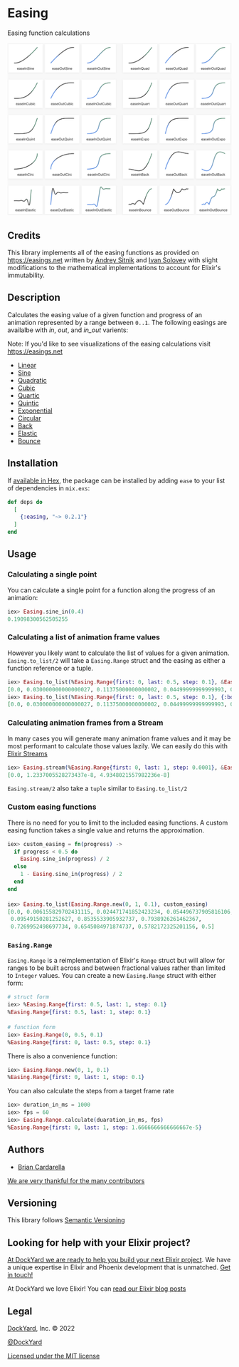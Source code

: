 # Easing

Easing function calculations

![Easing functions visualizations created by Andrey Sitnik and Ivan Solovev](assets/images/easings.png "Easing functions visulizations created by Andrey Sitnik and Ivan Solovev")

## Credits

This library implements all of the easing functions as provided on https://easings.net written by [Andrey Sitnik](https://sitnik.ru/) and [Ivan Solovev](https://solovev.one/) with slight modifications to the mathematical implementations to account for Elixir's immutability.

## Description

Calculates the easing value of a given function and progress of an animation represented by a range between `0..1`. The following easings are availalbe with _in_, _out_, and _in\_out_ varients:

Note: If you'd like to see visualizations of the easing calculations visit https://easings.net

* [Linear](https://en.wikipedia.org/wiki/Linear_function)
* [Sine](https://en.wikipedia.org/wiki/Sine_and_cosine)
* [Quadratic](https://en.wikipedia.org/wiki/Quadratic_function)
* [Cubic](https://en.wikipedia.org/wiki/Cubic_function)
* [Quartic](https://en.wikipedia.org/wiki/Quartic_function)
* [Quintic](https://en.wikipedia.org/wiki/Quintic_function)
* [Exponential](https://en.wikipedia.org/wiki/Exponential_function)
* [Circular](https://en.wikipedia.org/wiki/Trigonometric_functions)
* [Back](https://easings.net/#easeInOutBack)
* [Elastic](https://easings.net/#easeInOutElastic)
* [Bounce](https://easings.net/#easeInOutBounce)

## Installation

If [available in Hex](https://hex.pm/docs/publish), the package can be installed
by adding `ease` to your list of dependencies in `mix.exs`:

```elixir
def deps do
  [
    {:easing, "~> 0.2.1"}
  ]
end
```

## Usage

### Calculating a single point

You can calculate a single point for a function along the progress of an animation:

```elixir
iex> Easing.sine_in(0.4)
0.19098300562505255
```

### Calculating a list of animation frame values

However you likely want to calculate the list of values for a given animation. `Easing.to_list/2` will take a `Easing.Range` struct and the easing as either a function reference or a tuple.

```elixir
iex> Easing.to_list(%Easing.Range{first: 0, last: 0.5, step: 0.1}, &Easing.bounce_in_out(&1))
[0.0, 0.030000000000000027, 0.11375000000000002, 0.04499999999999993, 0.3487500000000001, 0.5]
iex> Easing.to_list(%Easing.Range{first: 0, last: 0.5, step: 0.1}, {:bounce, :in_out})
[0.0, 0.030000000000000027, 0.11375000000000002, 0.04499999999999993, 0.3487500000000001, 0.5]
```

### Calculating animation frames from a Stream

In many cases you will generate many animation frame values and it may be most performant to calculate those values lazily. We can easily do this with [Elixir Streams](https://elixir-lang.org/getting-started/enumerables-and-streams.html#streams)

```elixir
iex> Easing.stream(%Easing.Range{first: 0, last: 1, step: 0.0001}, &Easing.sine_in/1) |> Enum.take(3)
[0.0, 1.2337005528273437e-8, 4.9348021557982236e-8]
```

`Easing.stream/2` also take a `tuple` similar to `Easing.to_list/2`

### Custom easing functions

There is no need for you to limit to the included easing functions. A custom easing function takes a single value and returns the approximation.

```elixir
iex> custom_easing = fn(progress) ->
  if progress < 0.5 do
    Easing.sine_in(progress) / 2
  else
    1 - Easing.sine_in(progress) / 2
  end
end

iex> Easing.to_list(Easing.Range.new(0, 1, 0.1), custom_easing)
[0.0, 0.006155829702431115, 0.024471741852423234, 0.054496737905816106,
 0.09549150281252627, 0.8535533905932737, 0.7938926261462367,
 0.7269952498697734, 0.6545084971874737, 0.5782172325201156, 0.5]
```

### `Easing.Range`

`Easing.Range` is a reimplementation of Elixir's `Range` struct but will allow for ranges to be built across and between fractional values
rather than limited to `Integer` values. You can create a new `Easing.Range` struct with either form:

```elixir
# struct form
iex> %Easing.Range{first: 0.5, last: 1, step: 0.1}
%Easing.Range{first: 0.5, last: 1, step: 0.1}

# function form
iex> Easing.Range(0, 0.5, 0.1)
%Easing.Range{first: 0, last: 0.5, step: 0.1}
```

There is also a convenience function:

```elixir
iex> Easing.Range.new(0, 1, 0.1)
%Easing.Range{first: 0, last: 1, step: 0.1}
```

You can also calculate the steps from a target frame rate

```elixir
iex> duration_in_ms = 1000
iex> fps = 60
iex> Easing.Range.calculate(duaration_in_ms, fps)
%Easing.Range{first: 0, last: 1, step: 1.6666666666666667e-5}
```

## Authors ##

* [Brian Cardarella](https://twitter.com/bcardarella)

[We are very thankful for the many contributors](https://github.com/dockyard/easing/graphs/contributors)

## Versioning ##

This library follows [Semantic Versioning](https://semver.org)

## Looking for help with your Elixir project? ##

[At DockYard we are ready to help you build your next Elixir project](https://dockyard.com/phoenix-consulting). We have a unique expertise
in Elixir and Phoenix development that is unmatched. [Get in touch!](https://dockyard.com/contact/hire-us)

At DockYard we love Elixir! You can [read our Elixir blog posts](https://dockyard.com/blog/categories/elixir)

## Legal ##

[DockYard](https://dockyard.com/), Inc. © 2022

[@DockYard](https://twitter.com/DockYard)

[Licensed under the MIT license](https://www.opensource.org/licenses/mit-license.php)